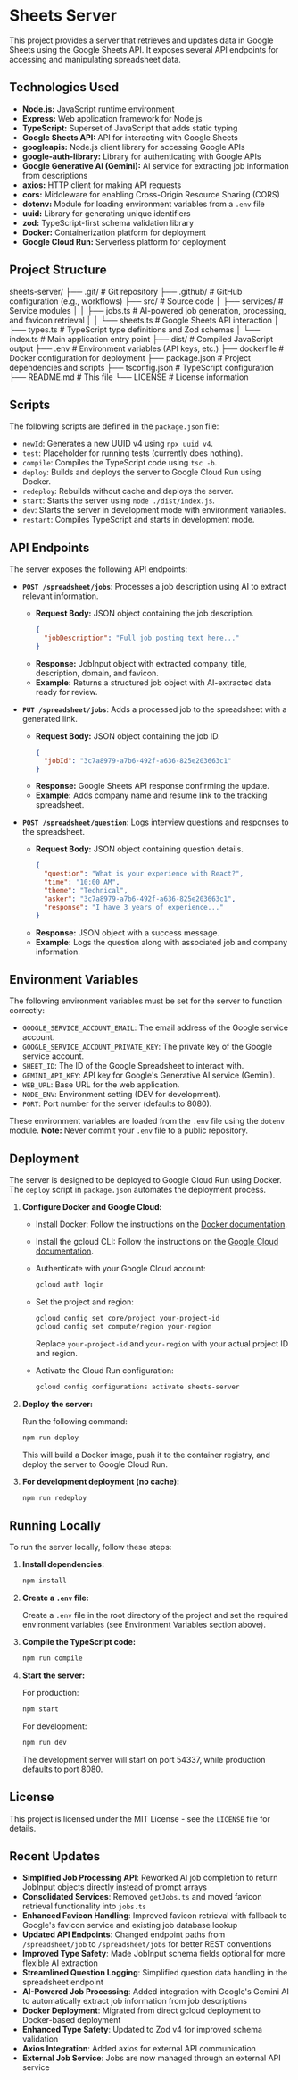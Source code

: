 # Sheets Server

This project provides a server that retrieves and updates data in Google Sheets using the Google Sheets API. It exposes several API endpoints for accessing and manipulating spreadsheet data.

## Technologies Used

- **Node.js:** JavaScript runtime environment
- **Express:** Web application framework for Node.js
- **TypeScript:** Superset of JavaScript that adds static typing
- **Google Sheets API:** API for interacting with Google Sheets
- **googleapis:** Node.js client library for accessing Google APIs
- **google-auth-library:** Library for authenticating with Google APIs
- **Google Generative AI (Gemini):** AI service for extracting job information from descriptions
- **axios:** HTTP client for making API requests
- **cors:** Middleware for enabling Cross-Origin Resource Sharing (CORS)
- **dotenv:** Module for loading environment variables from a `.env` file
- **uuid:** Library for generating unique identifiers
- **zod:** TypeScript-first schema validation library
- **Docker:** Containerization platform for deployment
- **Google Cloud Run:** Serverless platform for deployment

## Project Structure

sheets-server/
├── .git/ # Git repository
├── .github/ # GitHub configuration (e.g., workflows)
├── src/ # Source code
│ ├── services/ # Service modules
│ │ ├── jobs.ts # AI-powered job generation, processing, and favicon retrieval
│ │ └── sheets.ts # Google Sheets API interaction
│ ├── types.ts # TypeScript type definitions and Zod schemas
│ └── index.ts # Main application entry point
├── dist/ # Compiled JavaScript output
├── .env # Environment variables (API keys, etc.)
├── dockerfile # Docker configuration for deployment
├── package.json # Project dependencies and scripts
├── tsconfig.json # TypeScript configuration
├── README.md # This file
└── LICENSE # License information

## Scripts

The following scripts are defined in the `package.json` file:

- `newId`: Generates a new UUID v4 using `npx uuid v4`.
- `test`: Placeholder for running tests (currently does nothing).
- `compile`: Compiles the TypeScript code using `tsc -b`.
- `deploy`: Builds and deploys the server to Google Cloud Run using Docker.
- `redeploy`: Rebuilds without cache and deploys the server.
- `start`: Starts the server using `node ./dist/index.js`.
- `dev`: Starts the server in development mode with environment variables.
- `restart`: Compiles TypeScript and starts in development mode.

## API Endpoints

The server exposes the following API endpoints:

- **`POST /spreadsheet/jobs`**: Processes a job description using AI to extract relevant information.

  - **Request Body:** JSON object containing the job description.
    ```json
    {
      "jobDescription": "Full job posting text here..."
    }
    ```
  - **Response:** JobInput object with extracted company, title, description, domain, and favicon.
  - **Example:** Returns a structured job object with AI-extracted data ready for review.

- **`PUT /spreadsheet/jobs`**: Adds a processed job to the spreadsheet with a generated link.

  - **Request Body:** JSON object containing the job ID.
    ```json
    {
      "jobId": "3c7a8979-a7b6-492f-a636-825e203663c1"
    }
    ```
  - **Response:** Google Sheets API response confirming the update.
  - **Example:** Adds company name and resume link to the tracking spreadsheet.

- **`POST /spreadsheet/question`**: Logs interview questions and responses to the spreadsheet.
  - **Request Body:** JSON object containing question details.
    ```json
    {
      "question": "What is your experience with React?",
      "time": "10:00 AM",
      "theme": "Technical",
      "asker": "3c7a8979-a7b6-492f-a636-825e203663c1",
      "response": "I have 3 years of experience..."
    }
    ```
  - **Response:** JSON object with a success message.
  - **Example:** Logs the question along with associated job and company information.

## Environment Variables

The following environment variables must be set for the server to function correctly:

- `GOOGLE_SERVICE_ACCOUNT_EMAIL`: The email address of the Google service account.
- `GOOGLE_SERVICE_ACCOUNT_PRIVATE_KEY`: The private key of the Google service account.
- `SHEET_ID`: The ID of the Google Spreadsheet to interact with.
- `GEMINI_API_KEY`: API key for Google's Generative AI service (Gemini).
- `WEB_URL`: Base URL for the web application.
- `NODE_ENV`: Environment setting (DEV for development).
- `PORT`: Port number for the server (defaults to 8080).

These environment variables are loaded from the `.env` file using the `dotenv` module. **Note:** Never commit your `.env` file to a public repository.

## Deployment

The server is designed to be deployed to Google Cloud Run using Docker. The `deploy` script in `package.json` automates the deployment process.

1.  **Configure Docker and Google Cloud:**

    - Install Docker: Follow the instructions on the [Docker documentation](https://docs.docker.com/get-docker/).
    - Install the gcloud CLI: Follow the instructions on the [Google Cloud documentation](https://cloud.google.com/sdk/docs/install).
    - Authenticate with your Google Cloud account:

      ```bash
      gcloud auth login
      ```

    - Set the project and region:

      ```bash
      gcloud config set core/project your-project-id
      gcloud config set compute/region your-region
      ```

      Replace `your-project-id` and `your-region` with your actual project ID and region.

    - Activate the Cloud Run configuration:

      ```bash
      gcloud config configurations activate sheets-server
      ```

2.  **Deploy the server:**

    Run the following command:

    ```bash
    npm run deploy
    ```

    This will build a Docker image, push it to the container registry, and deploy the server to Google Cloud Run.

3.  **For development deployment (no cache):**

    ```bash
    npm run redeploy
    ```

## Running Locally

To run the server locally, follow these steps:

1.  **Install dependencies:**

    ```bash
    npm install
    ```

2.  **Create a `.env` file:**

    Create a `.env` file in the root directory of the project and set the required environment variables (see Environment Variables section above).

3.  **Compile the TypeScript code:**

    ```bash
    npm run compile
    ```

4.  **Start the server:**

    For production:

    ```bash
    npm start
    ```

    For development:

    ```bash
    npm run dev
    ```

    The development server will start on port 54337, while production defaults to port 8080.

## License

This project is licensed under the MIT License - see the `LICENSE` file for details.

## Recent Updates

- **Simplified Job Processing API**: Reworked AI job completion to return JobInput objects directly instead of prompt arrays
- **Consolidated Services**: Removed `getJobs.ts` and moved favicon retrieval functionality into `jobs.ts`
- **Enhanced Favicon Handling**: Improved favicon retrieval with fallback to Google's favicon service and existing job database lookup
- **Updated API Endpoints**: Changed endpoint paths from `/spreadsheet/job` to `/spreadsheet/jobs` for better REST conventions
- **Improved Type Safety**: Made JobInput schema fields optional for more flexible AI extraction
- **Streamlined Question Logging**: Simplified question data handling in the spreadsheet endpoint
- **AI-Powered Job Processing**: Added integration with Google's Gemini AI to automatically extract job information from job descriptions
- **Docker Deployment**: Migrated from direct gcloud deployment to Docker-based deployment
- **Enhanced Type Safety**: Updated to Zod v4 for improved schema validation
- **Axios Integration**: Added axios for external API communication
- **External Job Service**: Jobs are now managed through an external API service
